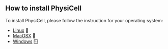 ## How to install PhysiCell

To install PhysiCell, please follow the instruction for your operating system:

+ [Linux](https://github.com/Dante-Berth/PhysiGym/blob/main/man/physicell_setup_poweruser_linux_v20250201.pdf) &#x1F427;
+ [MacOSX](https://github.com/Dante-Berth/PhysiGym/blob/main/man/physicell_setup_poweruser_apple_v20250201.pdf) &#x1F350;
+ [Windows](https://github.com/Dante-Berth/PhysiGym/blob/main/man/physicell_setup_poweruser_windows_v20250201.pdf) &#x1FA9F;

